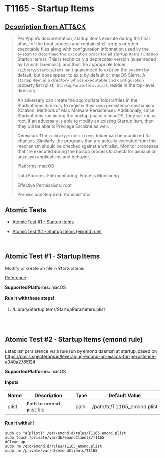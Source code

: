 # T1165 - Startup Items
## [Description from ATT&CK](https://attack.mitre.org/wiki/Technique/T1165)
<blockquote>Per Apple’s documentation, startup items execute during the final phase of the boot process and contain shell scripts or other executable files along with configuration information used by the system to determine the execution order for all startup items (Citation: Startup Items). This is technically a deprecated version (superseded by Launch Daemons), and thus the appropriate folder, <code>/Library/StartupItems</code> isn’t guaranteed to exist on the system by default, but does appear to exist by default on macOS Sierra. A startup item is a directory whose executable and configuration property list (plist), <code>StartupParameters.plist</code>, reside in the top-level directory. 

An adversary can create the appropriate folders/files in the StartupItems directory to register their own persistence mechanism (Citation: Methods of Mac Malware Persistence). Additionally, since StartupItems run during the bootup phase of macOS, they will run as root. If an adversary is able to modify an existing Startup Item, then they will be able to Privilege Escalate as well.

Detection: The <code>/Library/StartupItems</code> folder can be monitored for changes. Similarly, the programs that are actually executed from this mechanism should be checked against a whitelist. Monitor processes that are executed during the bootup process to check for unusual or unknown applications and behavior.

Platforms: macOS

Data Sources: File monitoring, Process Monitoring

Effective Permissions: root

Permissions Required: Administrator</blockquote>

## Atomic Tests

- [Atomic Test #1 - Startup Items](#atomic-test-1---startup-items)

- [Atomic Test #2 - Startup Items (emond rule)](#atomic-test-2---startup-items-emond-rule)


<br/>

## Atomic Test #1 - Startup Items
Modify or create an file in StartupItems

[Reference](https://www.alienvault.com/blogs/labs-research/diversity-in-recent-mac-malware)

**Supported Platforms:** macOS


#### Run it with these steps!
1. /Library/StartupItems/StartupParameters.plist


<br/>
<br/>

## Atomic Test #2 - Startup Items (emond rule)
Establish persistence via a rule run by emond daemon at startup, based on https://posts.specterops.io/leveraging-emond-on-macos-for-persistence-a040a2785124

**Supported Platforms:** macOS


#### Inputs
| Name | Description | Type | Default Value | 
|------|-------------|------|---------------|
| plist | Path to emond plist file | path | /path/to/T1165_emond.plist|

#### Run it with `sh`!
```
sudo cp "#{plist}" /etc/emond.d/rules/T1165_emond.plist
sudo touch /private/var/db/emondClients/T1165
#Clean up
sudo rm /etc/emond.d/rules/T1165_emond.plist
sudo rm /private/var/db/emondClients/T1165
```
<br/>
